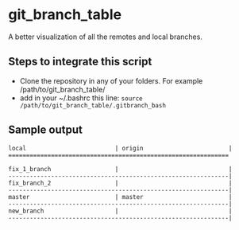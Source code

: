 # git_branch_table
A better visualization of all the remotes and local branches.

## Steps to integrate this script
- Clone the repository in any of your folders. For example /path/to/git_branch_table/
- add in your ~/.bashrc this line: 
`source /path/to/git_branch_table/.gitbranch_bash`

## Sample output
```
local                         | origin                        | 
==============================================================

fix_1_branch                  |                               | 
--------------------------------------------------------------| 
fix_branch_2                  |                               | 
--------------------------------------------------------------| 
master                        | master                        | 
--------------------------------------------------------------| 
new_branch                    |                               | 
--------------------------------------------------------------|
```
